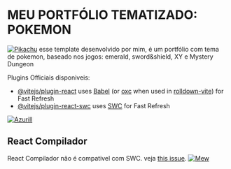 # MEU PORTFÓLIO TEMATIZADO: POKEMON

[![Pikachu](https://img.pokemondb.net/sprites/black-white/anim/normal/pikachu.gif)](https://pokemondb.net/pokedex/pikachu)
esse template desenvolvido por mim, é um portfólio com tema de pokemon, baseado nos jogos: emerald, sword&shield, XY e Mystery Dungeon

Plugins Officiais disponiveis:

- [@vitejs/plugin-react](https://github.com/vitejs/vite-plugin-react/blob/main/packages/plugin-react) uses [Babel](https://babeljs.io/) (or [oxc](https://oxc.rs) when used in [rolldown-vite](https://vite.dev/guide/rolldown)) for Fast Refresh
- [@vitejs/plugin-react-swc](https://github.com/vitejs/vite-plugin-react/blob/main/packages/plugin-react-swc) uses [SWC](https://swc.rs/) for Fast Refresh
  
[![Azurill](https://img.pokemondb.net/sprites/heartgold-soulsilver/normal/azurill.png)](https://pokemondb.net/pokedex/azurill)
## React Compilador

React Compilador não é compativel com SWC. veja [this issue](https://github.com/vitejs/vite-plugin-react/issues/428).
[![Mew](https://img.pokemondb.net/sprites/crystal/normal/mew.png)](https://pokemondb.net/pokedex/mew)
